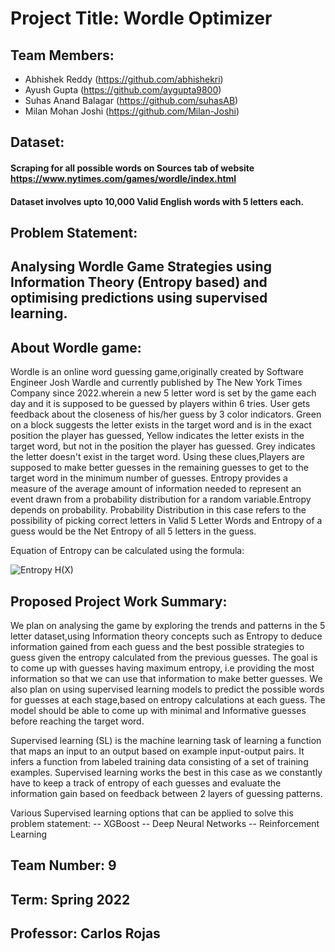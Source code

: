 # Project Title: Wordle Optimizer

## Team Members:
- Abhishek Reddy (https://github.com/abhishekri)
- Ayush Gupta (https://github.com/aygupta9800)
- Suhas Anand Balagar (https://github.com/suhasAB)
- Milan Mohan Joshi (https://github.com/Milan-Joshi)

## Dataset: 
#### Scraping for all possible words on Sources tab of website https://www.nytimes.com/games/wordle/index.html
#### Dataset involves upto 10,000 Valid English words with 5 letters each.

## Problem Statement: 
## Analysing Wordle Game Strategies using Information Theory (Entropy based) and optimising predictions using supervised learning.

## About Wordle game:
Wordle is an online word guessing game,originally created by Software Engineer Josh Wardle and currently published by The New York Times Company since 2022.wherein a new 5 letter word is set by the game each day and it is supposed to be guessed by players within 6 tries. User gets feedback about the closeness of his/her guess by 3 color indicators. Green on a block suggests the letter exists in the target word and is in the exact position the player has guessed, Yellow indicates the letter exists in the target word, but not in the position the player has guessed. Grey indicates the letter doesn't exist in the target word. Using these clues,Players are supposed to make better guesses in the remaining guesses to get to the target word in the minimum number of guesses.
Entropy provides a measure of the average amount of information needed to represent an event drawn from a probability distribution for a random variable.Entropy depends on probability. Probability Distribution in this case refers to the possibility of picking correct letters in Valid 5 Letter Words and Entropy of a guess would be the Net Entropy of all 5 letters in the guess.

Equation of Entropy can be calculated using the formula:


![Entropy H(X)](https://miro.medium.com/max/622/1*0wBPOiYyyPV8m4BiAkBbMQ.jpeg)

## Proposed Project Work Summary: 
We plan on analysing the game by exploring the trends and patterns in the 5 letter dataset,using Information theory concepts such as Entropy to deduce information gained from each guess and the best possible strategies to guess given the entropy calculated from the previous guesses. The goal is to come up with guesses having maximum entropy, i.e providing the most information so that we can use that information to make better guesses. We also plan on using supervised learning models to predict the possible words for guesses at each stage,based on entropy calculations at each guess. The model should be able to come up with minimal and Informative guesses before reaching the target word.


Supervised learning (SL) is the machine learning task of learning a function that maps an input to an output based on example input-output pairs. It infers a function from labeled training data consisting of a set of training examples.
Supervised learning works the best in this case as we constantly have to keep a track of entropy of each guesses and evaluate the information gain based on feedback between 2 layers of guessing patterns.

Various Supervised learning options that can be applied to solve this problem statement:
-- XGBoost
-- Deep Neural Networks
-- Reinforcement Learning



## Team Number: 9
## Term: Spring 2022
## Professor: Carlos Rojas
